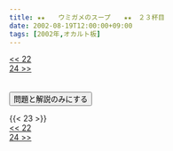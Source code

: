 ```yaml
---
title: ★★　　ウミガメのスープ　　★★　２３杯目
date: 2002-08-19T12:00:00+09:00
tags: [2002年,オカルト板]
---
```

<div class="th_left"><a href="../22"><< 22</a></div>
<div class="th_right"><a href="../24">24 >></a></div>
<br><br>
<script src="../../js/cupsoup.js"></script>
<form>
<input type="button" value="問題と解説のみにする" onClick="toggleCupsoup()">
</form>
{{< 23 >}}
<div class="th_left"><a href="../22"><< 22</a></div>
<div class="th_right"><a href="../24">24 >></a></div>